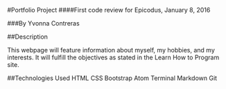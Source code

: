 #Portfolio Project
####First code review for Epicodus, January 8, 2016

###By Yvonna Contreras

##Description

This webpage will feature information about myself, my hobbies, and my interests.
It will fulfill the objectives as stated in the Learn How to Program site.

##Technologies Used
HTML
CSS
Bootstrap
Atom
Terminal
Markdown
Git
